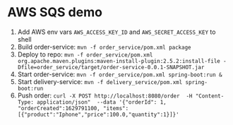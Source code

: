 # AWS SQS demo

1. Add AWS env vars `AWS_ACCESS_KEY_ID` and `AWS_SECRET_ACCESS_KEY` to shell
2. Build order-service: `mvn -f order_service/pom.xml package`
3. Deploy to repo: `mvn -f order_service/pom.xml org.apache.maven.plugins:maven-install-plugin:2.5.2:install-file -Dfile=order_service/target/order-service-0.0.1-SNAPSHOT.jar`
4. Start order-service: `mvn -f order_service/pom.xml spring-boot:run &`
5. Start delivery-service: `mvn -f delivery_service/pom.xml spring-boot:run`
6. Push order: `curl -X POST http://localhost:8080/order  -H "Content-Type: application/json"  --data '{"orderId": 1, "orderCreated":1629791100, "items":[{"product":"Iphone","price":100.0,"quantity":1}]}'`
